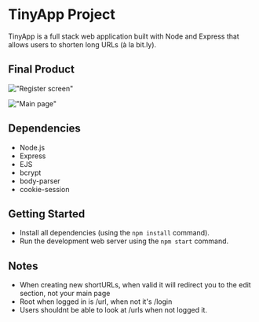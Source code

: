# TinyApp Project

TinyApp is a full stack web application built with Node and Express that allows users to shorten long URLs (à la bit.ly).

## Final Product

!["Register screen"](https://user-images.githubusercontent.com/38844101/145905811-8825d76a-fe69-4a2c-b3f8-7edc7741fbbe.png)   

!["Main page"](https://user-images.githubusercontent.com/38844101/145905940-94ce1f25-2ac9-4e43-b65e-fa7333db9b66.png)

## Dependencies

- Node.js
- Express
- EJS
- bcrypt
- body-parser
- cookie-session

## Getting Started

- Install all dependencies (using the `npm install` command).
- Run the development web server using the `npm start` command.

## Notes

- When creating new shortURLs, when valid it will redirect you to the edit section, not your main page
- Root when logged in is /url, when not it's /login
- Users shouldnt be able to look at /urls when not logged it. 

